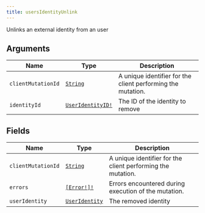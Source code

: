 ```yaml
---
title: usersIdentityUnlink
---
```


Unlinks an external identity from an user

## Arguments

| Name | Type | Description |
|------|------|-------------|
| `clientMutationId` | [`String`](../scalar/string.md) | A unique identifier for the client performing the mutation. |
| `identityId` | [`UserIdentityID!`](../scalar/useridentityid.md) | The ID of the identity to remove |

## Fields

| Name | Type | Description |
|------|------|-------------|
| `clientMutationId` | [`String`](../scalar/string.md) | A unique identifier for the client performing the mutation. |
| `errors` | [`[Error!]!`](../union/error.md) | Errors encountered during execution of the mutation. |
| `userIdentity` | [`UserIdentity`](../object/useridentity.md) | The removed identity |
